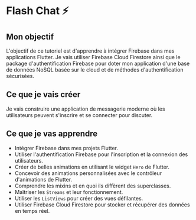 # Flash Chat ⚡️

## Mon objectif

L'objectif de ce tutoriel est d'apprendre à intégrer Firebase dans mes applications Flutter. Je vais utiliser Firebase Cloud Firestore ainsi que le package d'authentification Firebase pour doter mon application d'une base de données NoSQL basée sur le cloud et de méthodes d'authentification sécurisées.

## Ce que je vais créer

Je vais construire une application de messagerie moderne où les utilisateurs peuvent s'inscrire et se connecter pour discuter.


## Ce que je vas apprendre

- Intégrer Firebase dans mes projets Flutter.
- Utiliser l'authentification Firebase pour l'inscription et la connexion des utilisateurs.
- Créer de belles animations en utilisant le widget `Hero` de Flutter.
- Concevoir des animations personnalisées avec le contrôleur d'animations de Flutter.
- Comprendre les mixins et en quoi ils diffèrent des superclasses.
- Maîtriser les `Streams` et leur fonctionnement.
- Utiliser les `ListViews` pour créer des vues défilantes.
- Utiliser Firebase Cloud Firestore pour stocker et récupérer des données en temps réel.

